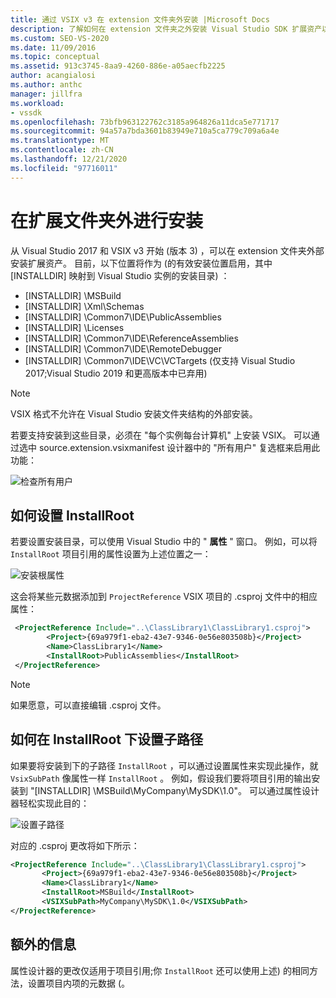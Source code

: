 ```yaml
---
title: 通过 VSIX v3 在 extension 文件夹外安装 |Microsoft Docs
description: 了解如何在 extension 文件夹之外安装 Visual Studio SDK 扩展资产以及哪些位置是有效的。
ms.custom: SEO-VS-2020
ms.date: 11/09/2016
ms.topic: conceptual
ms.assetid: 913c3745-8aa9-4260-886e-a05aecfb2225
author: acangialosi
ms.author: anthc
manager: jillfra
ms.workload:
- vssdk
ms.openlocfilehash: 73bfb963122762c3185a964826a11dca5e771717
ms.sourcegitcommit: 94a57a7bda3601b83949e710a5ca779c709a6a4e
ms.translationtype: MT
ms.contentlocale: zh-CN
ms.lasthandoff: 12/21/2020
ms.locfileid: "97716011"
---
```

# <a name="install-outside-the-extensions-folder"></a>在扩展文件夹外进行安装

从 Visual Studio 2017 和 VSIX v3 开始 (版本 3) ，可以在 extension 文件夹外部安装扩展资产。 目前，以下位置将作为 (的有效安装位置启用，其中 [INSTALLDIR] 映射到 Visual Studio 实例的安装目录) ：

* [INSTALLDIR] \MSBuild
* [INSTALLDIR] \Xml\Schemas
* [INSTALLDIR] \Common7\IDE\PublicAssemblies
* [INSTALLDIR] \Licenses
* [INSTALLDIR] \Common7\IDE\ReferenceAssemblies
* [INSTALLDIR] \Common7\IDE\RemoteDebugger
* [INSTALLDIR] \Common7\IDE\VC\VCTargets (仅支持 Visual Studio 2017;Visual Studio 2019 和更高版本中已弃用) 

> [!NOTE]
> VSIX 格式不允许在 Visual Studio 安装文件夹结构的外部安装。 

若要支持安装到这些目录，必须在 "每个实例每台计算机" 上安装 VSIX。 可以通过选中 source.extension.vsixmanifest 设计器中的 "所有用户" 复选框来启用此功能：

![检查所有用户](media/check-all-users.png)

## <a name="how-to-set-the-installroot"></a>如何设置 InstallRoot

若要设置安装目录，可以使用 Visual Studio 中的 " **属性** " 窗口。 例如，可以将 `InstallRoot` 项目引用的属性设置为上述位置之一：

![安装根属性](media/install-root-properties.png)

这会将某些元数据添加到 `ProjectReference` VSIX 项目的 .csproj 文件中的相应属性：

```xml
 <ProjectReference Include="..\ClassLibrary1\ClassLibrary1.csproj">
        <Project>{69a979f1-eba2-43e7-9346-0e56e803508b}</Project>
        <Name>ClassLibrary1</Name>
        <InstallRoot>PublicAssemblies</InstallRoot>
 </ProjectReference>
```

> [!NOTE]
> 如果愿意，可以直接编辑 .csproj 文件。

## <a name="how-to-set-a-subpath-under-the-installroot"></a>如何在 InstallRoot 下设置子路径

如果要将安装到下的子路径 `InstallRoot` ，可以通过设置属性来实现此操作，就 `VsixSubPath` 像属性一样 `InstallRoot` 。 例如，假设我们要将项目引用的输出安装到 "[INSTALLDIR] \MSBuild\MyCompany\MySDK\1.0"。 可以通过属性设计器轻松实现此目的：

![设置子路径](media/set-subpath.png)

对应的 .csproj 更改将如下所示：

```xml
<ProjectReference Include="..\ClassLibrary1\ClassLibrary1.csproj">
       <Project>{69a979f1-eba2-43e7-9346-0e56e803508b}</Project>
       <Name>ClassLibrary1</Name>
       <InstallRoot>MSBuild</InstallRoot>
       <VSIXSubPath>MyCompany\MySDK\1.0</VSIXSubPath>
</ProjectReference>
```

## <a name="extra-information"></a>额外的信息

属性设计器的更改仅适用于项目引用;你 `InstallRoot` 还可以使用上述) 的相同方法，设置项目内项的元数据 (。

